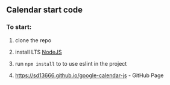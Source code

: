 ## Calendar start code

### To start:

1. clone the repo
2. install LTS [NodeJS](https://nodejs.org/en/)
3. run `npm install` to to use eslint in the project

4. https://sd13666.github.io/google-calendar-js - GitHub Page
